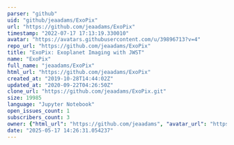 ```yaml
---
parser: "github"
uid: "github/jeaadams/ExoPix"
url: "https://github.com/jeaadams/ExoPix"
timestamp: "2022-07-17 17:13:19.330010"
avatar: "https://avatars.githubusercontent.com/u/39896713?v=4"
repo_url: "https://github.com/jeaadams/ExoPix"
title: "ExoPix: Exoplanet Imaging with JWST"
name: "ExoPix"
full_name: "jeaadams/ExoPix"
html_url: "https://github.com/jeaadams/ExoPix"
created_at: "2019-10-28T14:44:02Z"
updated_at: "2020-09-22T04:26:50Z"
clone_url: "https://github.com/jeaadams/ExoPix.git"
size: 19985
language: "Jupyter Notebook"
open_issues_count: 1
subscribers_count: 3
owner: {"html_url": "https://github.com/jeaadams", "avatar_url": "https://avatars.githubusercontent.com/u/39896713?v=4", "login": "jeaadams", "type": "User"}
date: "2025-05-17 14:26:31.054237"
---
```

